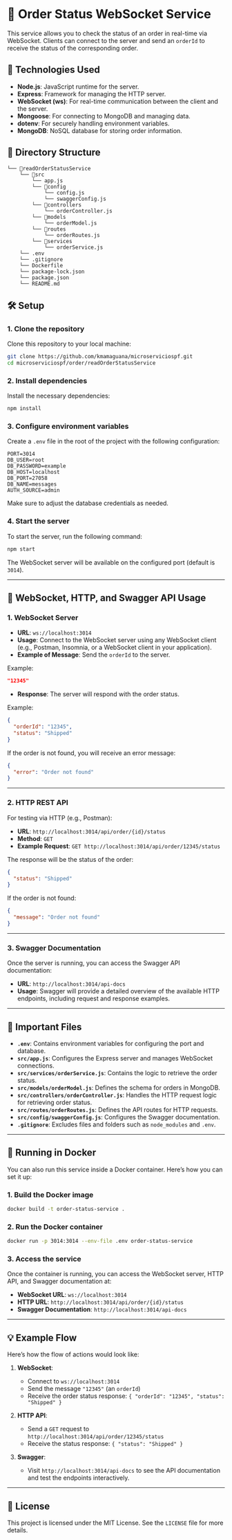 # 🛒 **Order Status WebSocket Service**

This service allows you to check the status of an order in real-time via WebSocket. Clients can connect to the server and send an `orderId` to receive the status of the corresponding order.

## 🚀 Technologies Used

- **Node.js**: JavaScript runtime for the server.
- **Express**: Framework for managing the HTTP server.
- **WebSocket (ws)**: For real-time communication between the client and the server.
- **Mongoose**: For connecting to MongoDB and managing data.
- **dotenv**: For securely handling environment variables.
- **MongoDB**: NoSQL database for storing order information.

## 📂 Directory Structure

```
└── 📁readOrderStatusService
    └── 📁src
        └── app.js
        └── 📁config
            └── config.js
            └── swaggerConfig.js
        └── 📁controllers
            └── orderController.js
        └── 📁models
            └── orderModel.js
        └── 📁routes
            └── orderRoutes.js
        └── 📁services
            └── orderService.js
    └── .env
    └── .gitignore
    └── Dockerfile
    └── package-lock.json
    └── package.json
    └── README.md
```

## 🛠️ Setup

### 1. **Clone the repository**

Clone this repository to your local machine:

```bash
git clone https://github.com/kmamaguana/microserviciospf.git
cd microserviciospf/order/readOrderStatusService
```

### 2. **Install dependencies**

Install the necessary dependencies:

```bash
npm install
```

### 3. **Configure environment variables**

Create a `.env` file in the root of the project with the following configuration:

```env
PORT=3014
DB_USER=root
DB_PASSWORD=example
DB_HOST=localhost
DB_PORT=27058
DB_NAME=messages
AUTH_SOURCE=admin
```

Make sure to adjust the database credentials as needed.

### 4. **Start the server**

To start the server, run the following command:

```bash
npm start
```

The WebSocket server will be available on the configured port (default is `3014`).

---

## 📄 WebSocket, HTTP, and Swagger API Usage

### 1. **WebSocket Server**

- **URL**: `ws://localhost:3014`
- **Usage**: Connect to the WebSocket server using any WebSocket client (e.g., Postman, Insomnia, or a WebSocket client in your application).
- **Example of Message**: Send the `orderId` to the server.

Example:

```json
"12345"
```

- **Response**: The server will respond with the order status.

Example:

```json
{
  "orderId": "12345",
  "status": "Shipped"
}
```

If the order is not found, you will receive an error message:

```json
{
  "error": "Order not found"
}
```

---

### 2. **HTTP REST API**

For testing via HTTP (e.g., Postman):

- **URL**: `http://localhost:3014/api/order/{id}/status`
- **Method**: `GET`
- **Example Request**: `GET http://localhost:3014/api/order/12345/status`
  
The response will be the status of the order:

```json
{
  "status": "Shipped"
}
```

If the order is not found:

```json
{
  "message": "Order not found"
}
```

---

### 3. **Swagger Documentation**

Once the server is running, you can access the Swagger API documentation:

- **URL**: `http://localhost:3014/api-docs`
- **Usage**: Swagger will provide a detailed overview of the available HTTP endpoints, including request and response examples.

---

## 📂 Important Files

- **`.env`**: Contains environment variables for configuring the port and database.
- **`src/app.js`**: Configures the Express server and manages WebSocket connections.
- **`src/services/orderService.js`**: Contains the logic to retrieve the order status.
- **`src/models/orderModel.js`**: Defines the schema for orders in MongoDB.
- **`src/controllers/orderController.js`**: Handles the HTTP request logic for retrieving order status.
- **`src/routes/orderRoutes.js`**: Defines the API routes for HTTP requests.
- **`src/config/swaggerConfig.js`**: Configures the Swagger documentation.
- **`.gitignore`**: Excludes files and folders such as `node_modules` and `.env`.

---

## 🚀 Running in Docker

You can also run this service inside a Docker container. Here’s how you can set it up:

### **1. Build the Docker image**

```bash
docker build -t order-status-service .
```

### **2. Run the Docker container**

```bash
docker run -p 3014:3014 --env-file .env order-status-service
```

### **3. Access the service**

Once the container is running, you can access the WebSocket server, HTTP API, and Swagger documentation at:

- **WebSocket URL**: `ws://localhost:3014`
- **HTTP URL**: `http://localhost:3014/api/order/{id}/status`
- **Swagger Documentation**: `http://localhost:3014/api-docs`

---

## 💡 Example Flow

Here’s how the flow of actions would look like:

1. **WebSocket**: 
   - Connect to `ws://localhost:3014`
   - Send the message `"12345"` (an `orderId`)
   - Receive the order status response: `{ "orderId": "12345", "status": "Shipped" }`

2. **HTTP API**:
   - Send a `GET` request to `http://localhost:3014/api/order/12345/status`
   - Receive the status response: `{ "status": "Shipped" }`

3. **Swagger**:
   - Visit `http://localhost:3014/api-docs` to see the API documentation and test the endpoints interactively.

---

## 📝 License

This project is licensed under the MIT License. See the `LICENSE` file for more details.
